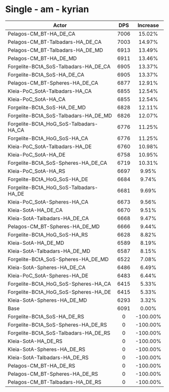 # Single - am - kyrian
| Actor | DPS | Increase |
|---|:---:|:---:|
|Pelagos-CM_BT-HA_DE_CA|7006|15.02%|
|Pelagos-CM_BT-Talbadars-HA_DE_CA|7003|14.97%|
|Pelagos-CM_BT-Talbadars-HA_DE_MD|6913|13.49%|
|Pelagos-CM_BT-HA_DE_MD|6911|13.46%|
|Forgelite-BCtA_SoS-Talbadars-HA_DE_CA|6905|13.37%|
|Forgelite-BCtA_SoS-HA_DE_CA|6905|13.37%|
|Pelagos-CM_BT-Spheres-HA_DE_CA|6877|12.91%|
|Kleia-PoC_SotA-Talbadars-HA_CA|6855|12.54%|
|Kleia-PoC_SotA-HA_CA|6855|12.54%|
|Forgelite-BCtA_SoS-HA_DE_MD|6828|12.11%|
|Forgelite-BCtA_SoS-Talbadars-HA_DE_MD|6826|12.07%|
|Forgelite-BCtA_HoG_SoS-Talbadars-HA_CA|6776|11.25%|
|Forgelite-BCtA_HoG_SoS-HA_CA|6776|11.25%|
|Kleia-PoC_SotA-Talbadars-HA_DE|6760|10.98%|
|Kleia-PoC_SotA-HA_DE|6758|10.95%|
|Forgelite-BCtA_SoS-Spheres-HA_DE_CA|6719|10.31%|
|Kleia-PoC_SotA-HA_RS|6697|9.95%|
|Forgelite-BCtA_HoG_SoS-HA_DE|6684|9.74%|
|Forgelite-BCtA_HoG_SoS-Talbadars-HA_DE|6681|9.69%|
|Kleia-PoC_SotA-Spheres-HA_CA|6673|9.56%|
|Kleia-SotA-HA_DE_CA|6670|9.51%|
|Kleia-SotA-Talbadars-HA_DE_CA|6668|9.47%|
|Pelagos-CM_BT-Spheres-HA_DE_MD|6666|9.44%|
|Forgelite-BCtA_HoG_SoS-HA_RS|6628|8.82%|
|Kleia-SotA-HA_DE_MD|6589|8.19%|
|Kleia-SotA-Talbadars-HA_DE_MD|6587|8.15%|
|Forgelite-BCtA_SoS-Spheres-HA_DE_MD|6522|7.08%|
|Kleia-SotA-Spheres-HA_DE_CA|6486|6.49%|
|Kleia-PoC_SotA-Spheres-HA_DE|6483|6.44%|
|Forgelite-BCtA_HoG_SoS-Spheres-HA_CA|6415|5.33%|
|Forgelite-BCtA_HoG_SoS-Spheres-HA_DE|6415|5.33%|
|Kleia-SotA-Spheres-HA_DE_MD|6293|3.32%|
|Base|6091|0.00%|
|Forgelite-BCtA_SoS-HA_DE_RS|0|-100.00%|
|Forgelite-BCtA_SoS-Spheres-HA_DE_RS|0|-100.00%|
|Forgelite-BCtA_SoS-Talbadars-HA_DE_RS|0|-100.00%|
|Kleia-SotA-HA_DE_RS|0|-100.00%|
|Kleia-SotA-Spheres-HA_DE_RS|0|-100.00%|
|Kleia-SotA-Talbadars-HA_DE_RS|0|-100.00%|
|Pelagos-CM_BT-HA_DE_RS|0|-100.00%|
|Pelagos-CM_BT-Spheres-HA_DE_RS|0|-100.00%|
|Pelagos-CM_BT-Talbadars-HA_DE_RS|0|-100.00%|
